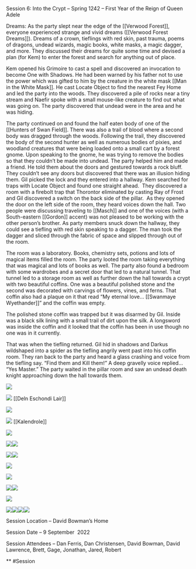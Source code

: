 Session 6: Into the Crypt – Spring 1242 – First Year of the Reign of Queen Adele 

Dreams: As the party slept near the edge of the [[Verwood Forest]], everyone experienced strange and vivid dreams ([[Verwood Forest Dreams]]). Dreams of a crown, tieflings with red skin, past trauma, poems of dragons, undead wizards, magic books, white masks, a magic dagger, and more. They discussed their dreams for quite some time and devised a plan (for Kem) to enter the forest and search for anything out of place. 

Kem opened his Grimoire to cast a spell and discovered an invocation to become One with Shadows. He had been warned by his father not to use the power which was gifted to him by the creature in the white mask [[Man in the White Mask]]. He cast Locate Object to find the nearest Fey Home and led the party into the woods. They discovered a pile of rocks near a tiny stream and Naefir spoke with a small mouse-like creature to find out what was going on. The party discovered that undead were in the area and he was hiding.

The party continued on and found the half eaten body of one of the [[Hunters of Swan Field]]. There was also a trail of blood where a second body was dragged through the woods. Following the trail, they discovered the body of the second hunter as well as numerous bodies of pixies, and woodland creatures that were being loaded onto a small cart by a forest gnome. Upon speaking to the gnome, he was trying to remove the bodies so that they couldn’t be made into undead. The party helped him and made a friend. He told them about the doors and gestured towards a rock bluff. They couldn’t see any doors but discovered that there was an illusion hiding them. Gil picked the lock and they entered into a hallway. Kem searched for traps with Locate Object and found one straight ahead.  They discovered a room with a firebolt trap that Thorontor eliminated by casting Ray of Frost and Gil discovered a switch on the back side of the pillar.  As they opened the door on the left side of the room, they heard voices down the hall. Two people were discussing traveling to [[Masch]] and one of the voices (with a South-eastern [[Gordon]] accent) was not pleased to be working with the other person’s brother. As party members snuck down the hallway, they could see a tiefling with red skin speaking to a dagger. The man took the dagger and sliced through the fabric of space and slipped through out of the room.

The room was a laboratory. Books, chemistry sets, potions and lots of magical items filled the room. The party looted the room taking everything that was magical and lots of books as well. The party also found a bedroom with some wardrobes and a secret door that led to a natural tunnel. That tunnel led to a storage room as well as further down the hall towards a crypt with two beautiful coffins. One was a beautiful polished stone and the second was decorated with carvings of flowers, vines, and ferns. That coffin also had a plaque on it that read “My eternal love… [[Swanmaye Wyethander]]” and the coffin was empty.

The polished stone coffin was trapped but it was disarmed by Gil. Inside was a black silk lining with a small trail of dirt upon the silk. A longsword was inside the coffin and it looked that the coffin has been in use though no one was in it currently.

That was when the tiefling returned. Gil hid in shadows and Darkus wildshaped into a spider as the tiefling angrily went past into his coffin room. They ran back to the party and heard a glass crashing and voice from the tiefling say. “Find them and Kill them!” A deep gravelly voice replied… “Yes Master.” The party waited in the pillar room and saw an undead death knight approaching down the hall towards them. 

![](https://lh4.googleusercontent.com/QUiXU3F2OmNA172YUlNfXEcyqARqm4f_FlvjMO0rcG03oTdp8Dt5-RRnpfFvkJm9LsIutPCQ9l8a8dZJtZQlvg4NMH6Evr9p4VGG_bUtzNN4SULDbo7XM8BSCCQw__Pa0dg-2GmwXZWPkOQFYXwz7RlUUAuhsIfvvJKmk4y34EI_pAidJAFK5BrVtg)

![](https://lh4.googleusercontent.com/W0ujtxvyxO4FDrHAlq2bjbiKy3-fLYLswbZpgNJnHJ7IJjllaUF5DDeZATXslXXK97NzdL-g5YX2s3DaogQHW15AGDPnIQhYbAvF3BRnQmFLxmCDbjweV60CQ30ou51SYvGQEMxnhs5YLFBuTVGV2Naleo__0yl5Zcga3FYiKhnWy1qIobmmf1ddhQ)
[[Deln Eschondi Lair]]
  
  

![](https://lh6.googleusercontent.com/oplXuziYrzwkkr9DBGHWXoIVpb8JXOm5HQZWiXYXR8sM7AlFZUEoWVO2bZB6NbUz2y_Sn_m0KVxz3C666qcK7DL7ILkUeer8NqItZWsVcxSCbye06clIWUAavTm4UrmNPNVSu-yyuodZB8Wxf3cMHh4ZX5YPiSzTMVYgA0A0PBYMR37nv23fO3qGxg)

  

![](https://lh5.googleusercontent.com/MAIzwz-_BVkfyCfukYqADi6GVeVRG1KoJkW0SUCaSJNEMTbmliThQAVN7knA74lpAP50x7lt2lhWDu5mW3257_HEKrU-SwUVL7mq3dVapy3wd0GlW9RN8k5Aym-0w1JObBXoin2g6so6JfjdF4X5TQiGDf9bCC5MTAA0PyzbfcFadh4tNKT0zjw0aA)
[[Kalendrole]]
  
  

![](https://lh4.googleusercontent.com/RHLsmJEddWD9tGwSNXhfXOir5y-sLgRSW72LmbuwftIHE7LvXv0UTVaUh6RfDbE6flnrhyyDCQotghA4M2e2YaDi_GK1yo0ouZ1I9mJ1g4awd1OitrATNj-DflASgs2LItDTlDMbtfqLkw9d6zLM-vAxqxKkhr2MCYDjrSYVfni21HWMTtc9ocG_lw)

  
  

![](https://lh4.googleusercontent.com/DUqCQEtmSrFG4lg5LI1IeNWcMxuSHXVgJtKdLumK6niTUtC2XtHZdYzaSuoT0UomcyjBySCdhAXOBObR6kIh1lqtnKq0yed6MYgyZhnLUOYRR-YEu2bxGBenaVOrOl31KFvKH7vT_Hlt-G-DfL_faw6zcFb5_we5aKcYBCNofC4nHdn0bdMAThbh9g)![](https://lh5.googleusercontent.com/yt0Xf9IbaccAXJgBdLJk4aHRiYcuNDvsh3t0vgJw98b3Vh8y6Oo_TVzyLnu21zV3XwYgozrliInqAZI4H3CttTJKUiimzy6UKhd6HDrkxloxFCLlR69wAJ8SYa94_BCg73ZmzyPGhQUh1JowVcLnIYPz9RFgEj5nxo_MdHOJ2jXC8ZDbXCax6F8Bgg)

![](https://lh6.googleusercontent.com/8w59-5FhlyNKbW6CHqp_qKY5eBgRJ6haCTkjJG0ScAMzj1grUszmqe17AYw5dMeyUooZBDWLDsPI1lDqQKE25XkGRYgrUHREBZzD5yPRUbNphyrEbVqydxg7qPtbzO1oXyD2KnP1a1N8RPVLCLA4YeJDzo1Z8ZrtkAtDoYckJ2DPtzeSn7Re-Aflnw)![](https://lh3.googleusercontent.com/_2m39fYYElT92tAhJxDNPJj0qfDPXha-pte35Qv44wmfBOflF2HEqFiLLRS7s6IjtmAlMrbfLqSczzSiexISteqY3uyXdM8jCthn5b43WWq8lfnpKwEBZW2b5GPZx2as8-LAyAJs9EjKArf266Ll5hIwkQvdoXCg82WwhGOAkP1bWa08KV2y3XQE7w)

![](https://lh4.googleusercontent.com/QYO7XGQ01wlY39ELSR6c3HTISbSbCBUvKhJFUIIDv68vDdJD5K13ateoQsOvhAeA_3wpPId0TQVn7NtaUeJsMkI_QZpcAFyEV0YTdRzjn99as_DyNxdASAIvgCBAYalDBii2isuZ2mhIuvXEY937HjiB_exN0xehCu8e9ZHqWDnGwmkDJD5eb4xL6Q)

  

![](https://lh5.googleusercontent.com/7WSK0wPW1EjU6tWbG3rKS4f2Q6sjHp6wEIrIFNrgoMe0JBu6QOeDu-t8o4RCek58wfiKj1difF8fgX4N_SAEfiSbuR6fG1XGyXGiZVzjGXH2Hev9HoqG1Kwa77nq3AH2EBRnqyyuvW-UFGk5DEguSXTx2KvAQbYgtq5rzHkkbXOYORSilMSZeKKSFw)

  

![](https://lh3.googleusercontent.com/dSbe63P_lihL2JeV6iwVIfZ2c98sXR3JGNG8iP8eQaom2pqWSvWsdQclM2sUYTKRZhGZx_Chqz2z30Wr--_D1xKKMBU6-8xy4WTllyf9lPSc4AmGs1BaiuGPGgDZ6Jv4gFQHLn3nIHh2rRJUUbUYD_XcD3YzSwWBqp5iNI_MWSIjOd6utH-z-gjfdw)![](https://lh5.googleusercontent.com/OTUxC0nd6hyEgfc-zpYIwwLKywIuoKt3T1OsCP53Cckm1iWjr4Pr_9SlNBi9Oa3AUB_1M6IvM-PpLLCRXijvfV6C-k_DrWgVEFTtlMjKNcetToetWTUWJThlJ_tud9rj8I35IpkvvLgh5Bg6ZxZVN-2y4jqkljQ3BEKiLFQdOvnImEmD6OZM8gBZ9g)

  

![](https://lh4.googleusercontent.com/pCd2yaZWkKjJRQ8W9d_d2cdV_s01IC3AEyg3rGcUdz_I9ZODNnPMAwOZO-KFw3D_L7-xDXKeIkyJyDthBp0VVsyF-wLRyw9mHQSC2uRY5pLpezbh-reilPZmdWBOh9WI9V3t-vIJWpkv3P7GRDJBLJTcJpLDCjiru7Xv2JpXV_AFzYVsSVo1d2hKYw)

![](https://lh6.googleusercontent.com/0sf2N_l5UAxLFFqlldN-zA5cdu9bVr44zLKQ4hm655BppuH3SMgvDqvfiEHfVV2d_F1u2EikY8bkkhHwj_ZdX9HFG6vNCd-qqrp_NG3UgDda-zw2dnyV9FY_YQZ9zOn5N5DMRAwXHOUvsVBQ7MKsWEXWvH_L0OWyxyu3V9PyX8lnwYTWic767VQiNA)![](https://lh5.googleusercontent.com/6fH7-NVXJgTrjKmrCW2RKlGpkT4kKNeP1JUI8lBvVeqaHZrW1DTOCM62uRUxkRDgLWUWHN-U5WMqAH7JqVGdY3rIq4Md1RbXYWcUJ-Ish1KjqzQ9_AYJ-VxwXbXwyRLruAwvcm4It0dQbLJhKj_fvF75gSdYBD3a-gGwFKU5CwPKGJFKYrunA4giJw)![](https://lh3.googleusercontent.com/M5mcKIvEJktVj73zPsEA5-WtW2lM7MSvX4SXXMdzsyjFKusIxpDUsPsPMbMn0to2kJjYeKX5oPZ6eTelCbd_03vFwgCi3Zm7LKn2r1nuZn2kHoUtBMD5pg_5Q8F8oKm_T6Q0XrtRw_PlcjX0bxJBleLxpyt1LHEYL5Ssf_sv45-QpC1Ii8ZfmpUI2g)![](https://lh4.googleusercontent.com/AjkcrE7bk5JKw2do4NpoUNtPA5YQslkj6CiIynnZlMTaJAuKg5onEoy_OjgMm_jtVWfsaX22t-PEdKRjPF6-18eymPoMBvW56CYlDKxp0vXoSuUF3arJM9iHmgeyLRjs9uQadGdFXX1Ak6coC0XqgLBxla_bpS3Xk72zifTBYpBrIJTtWwNDSnC2aQ)

  
  

Session Location – David Bowman’s Home

Session Date – 9 September  2022

Session Attendees – Dan Ferris, Dan Christensen, David Bowman, David Lawrence, Brett, Gage, Jonathan, Jared, Robert

  
**
#Session